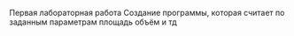 Первая лабораторная работа 
Создание программы, которая считает по заданным параметрам площадь объём и тд
